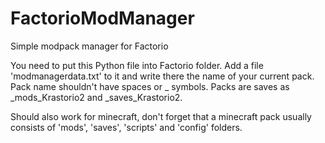 # FactorioModManager
Simple modpack manager for Factorio

You need to put this Python file into Factorio folder. Add a file 'modmanagerdata.txt' to it and write there the name of your current pack.
Pack name shouldn't have spaces or _ symbols.
Packs are saves as _mods_Krastorio2 and _saves_Krastorio2.

Should also work for minecraft, don't forget that a minecraft pack usually consists of 'mods', 'saves', 'scripts' and 'config' folders.
